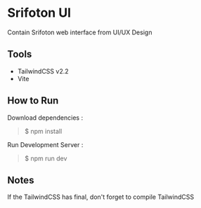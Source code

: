 # Srifoton UI
Contain Srifoton web interface from UI/UX Design

## Tools
- TailwindCSS v2.2
- Vite

## How to Run
Download dependencies :
> $ npm install

Run Development Server :
> $ npm run dev

## Notes
If the TailwindCSS has final, don't forget to compile TailwindCSS